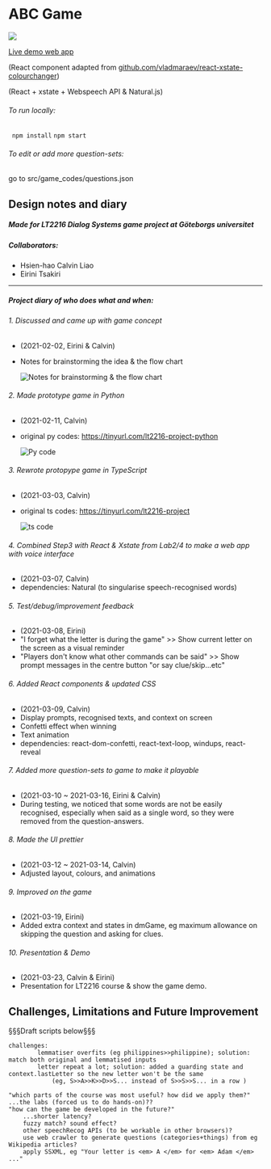 # ABC Game

![](https://media.giphy.com/media/FLj65JIF1olGbW3Meu/giphy.gif)

[Live demo web app](http://chickenbror.github.io/ABCgame "(http://chickenbror.github.io/ABCgame")

(React component adapted from [github.com/vladmaraev/react-xstate-colourchanger](http://github.com/vladmaraev/react-xstate-colourchanger "github.com/vladmaraev/react-xstate-colourchanger")) 

(React + xstate + Webspeech API & Natural.js)

###### To run locally:
` npm install`
  `npm start`

###### To edit or add more question-sets:
go to src/game_codes/questions.json

## Design notes and diary
##### Made for LT2216 Dialog Systems game project at Göteborgs universitet

##### Collaborators:
- 	Hsien-hao Calvin Liao 
- 	Eirini Tsakiri
----

##### Project diary of who does what and when:

###### 1. Discussed and came up with game concept
- (2021-02-02, Eirini & Calvin)
- Notes for brainstorming the idea & the flow chart

	![Notes for brainstorming & the flow chart](https://media.giphy.com/media/GayPUtZ3UFPcsGBtxg/giphy.gif "Notes for brainstorming & the flow chart")


###### 2. Made prototype game in Python
- (2021-02-11, Calvin)
- original py codes: https://tinyurl.com/lt2216-project-python

	![Py code](https://media.giphy.com/media/BALZbz6P3BJmUui3jQ/giphy.gif "Py code")


###### 3. Rewrote protopype game in TypeScript
- (2021-03-03, Calvin)
- original ts codes: https://tinyurl.com/lt2216-project

	![ts code](https://media.giphy.com/media/g4mvkk7aZujKuGl4Af/giphy.gif "ts code")

###### 4. Combined Step3 with React & Xstate from Lab2/4 to make a web app with voice interface
- (2021-03-07, Calvin)
- dependencies: Natural (to singularise speech-recognised words)

###### 5. Test/debug/improvement feedback
- (2021-03-08, Eirini)
- "I forget what the letter is during the game" >> Show current letter on the screen as a visual reminder
- "Players don't know what other commands can be said" >> Show prompt messages in the centre button "or say clue/skip...etc"

###### 6. Added React components & updated CSS
- (2021-03-09, Calvin)
- Display prompts, recognised texts, and context on screen
- Confetti effect when winning
- Text animation
- dependencies: react-dom-confetti, react-text-loop, windups, react-reveal

###### 7. Added more question-sets to game to make it playable
- (2021-03-10 ~ 2021-03-16, Eirini & Calvin)
- During testing, we noticed that some words are not be easily recognised, especially when said as a single word, so they were removed from the question-answers.

###### 8. Made the UI prettier
- (2021-03-12 ~ 2021-03-14, Calvin)
- Adjusted layout, colours, and animations

###### 9. Improved on the game
- (2021-03-19, Eirini)
- Added extra context and states in dmGame, eg maximum allowance on skipping the question and asking for clues.

###### 10. Presentation & Demo
- (2021-03-23, Calvin & Eirini)
- Presentation for LT2216 course & show the game demo.


## Challenges, Limitations and Future Improvement

§§§Draft scripts below§§§


	challenges: 
			lemmatiser overfits (eg philippines>>philippine); solution: match both original and lemmatised inputs
			letter repeat a lot; solution: added a guarding state and context.lastLetter so the new letter won't be the same
				(eg, S>>A>>K>>D>>S... instead of S>>S>>S... in a row )

	"which parts of the course was most useful? how did we apply them?" ...the labs (forced us to do hands-on)??
	"how can the game be developed in the future?" 
		...shorter latency? 
		fuzzy match? sound effect? 
		other speechRecog APIs (to be workable in other browsers)?
		use web crawler to generate questions (categories+things) from eg Wikipedia articles?
		apply SSXML, eg "Your letter is <em> A </em> for <em> Adam </em> ..."
